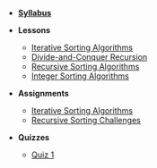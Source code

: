 - **[Syllabus](README.md)**
- **Lessons**

  - [Iterative Sorting Algorithms](Lessons/SortingIterative.md)
  - [Divide-and-Conquer Recursion]( Lessons/SortingDivideConquer.md)
  - [Recursive Sorting Algorithms](Lessons/SortingRecursive.md)
  - [Integer Sorting Algorithms](Lessons/SortingInteger.md)


- **Assignments**

  - [Iterative Sorting Algorithms](https://www.gradescope.com/courses/202246/assignments/778873)
  - [Recursive Sorting Challenges](https://www.gradescope.com/courses/202246/assignments/818780)

- **Quizzes**

  - [Quiz 1](Lessons/Quiz1.md)